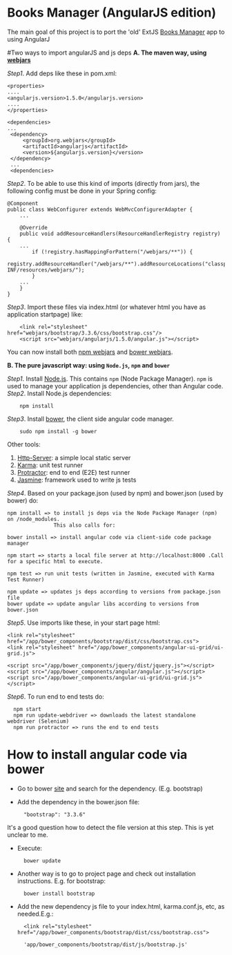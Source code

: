 # Books Manager (AngularJS edition)

The main goal of this project is to port the 'old' ExtJS [Books Manager](https://github.com/brontozaur/books-extjs-spring-boot.git) 
app to using AngularJ

#Two ways to import angularJS and js deps
<b>A. The maven way, using [webjars](http://www.webjars.org/) </b>  

<i>Step1</i>. Add deps like these in pom.xml:  
 
    <properties>
    ....
    <angularjs.version>1.5.0</angularjs.version>
    ....
    </properties>

    <dependencies>
    ...
     <dependency>
         <groupId>org.webjars</groupId>
         <artifactId>angularjs</artifactId>
         <version>${angularjs.version}</version>
     </dependency>
     ...
     <dependencies>
 
<i>Step2</i>. To be able to use this kind of imports (directly from jars), the following config must be done in your Spring config:
  
    @Component
    public class WebConfigurer extends WebMvcConfigurerAdapter {
        ...
    
        @Override
        public void addResourceHandlers(ResourceHandlerRegistry registry) {
        ...
            if (!registry.hasMappingForPattern("/webjars/**")) {
                registry.addResourceHandler("/webjars/**").addResourceLocations("classpath:/META-INF/resources/webjars/");
            }
        ...
        }
    }
     
<i>Step3</i>. Import these files via index.html (or whatever html you have as application startpage) like:
 
        <link rel="stylesheet" href="webjars/bootstrap/3.3.6/css/bootstrap.css"/>
        <script src="webjars/angularjs/1.5.0/angular.js"></script>    
           
You can now install both [npm webjars](http://www.webjars.org/npm) and [bower webjars](http://www.webjars.org/bower).          
        
<b>B. The pure javascript way: using `Node.js`, `npm` and `bower`</b>
 
<i>Step1</i>. Install [Node.js](https://nodejs.org/en/download/). This contains `npm` (Node Package Manager). `npm` is used to 
        manage your application js dependencies, other than Angular code.  
<i>Step2</i>. Install Node.js dependencies:
 
        npm install
 
<i>Step3</i>. Install [bower](http://bower.io), the client side angular code manager.
 
        sudo npm install -g bower
        
Other tools:  
  1. [Http-Server](https://github.com/nodeapps/http-server): a simple local static server  
  2. [Karma](https://github.com/karma-runner/karma): unit test runner  
  3. [Protractor](https://github.com/angular/protractor): end to end (E2E) test runner  
  4. [Jasmine](http://jasmine.github.io): framework used to write js tests  
  
<i>Step4</i>. Based on your package.json (used by npm) and bower.json (used by bower) do:  
        
    npm install => to install js deps via the Node Package Manager (npm) on /node_modules. 
                   This also calls for:
                   
    bower install => install angular code via client-side code package manager
    
    npm start => starts a local file server at http://localhost:8000 .Call for a specific html to execute.

    npm test => run unit tests (written in Jasmine, executed with Karma Test Runner)

    npm update => updates js deps according to versions from package.json file
    bower update => update angular libs according to versions from bower.json
        
<i>Step5</i>. Use imports like these, in your start page html:
  
        
    <link rel="stylesheet" href="/app/bower_components/bootstrap/dist/css/bootstrap.css">
    <link rel="stylesheet" href="/app/bower_components/angular-ui-grid/ui-grid.js">

    <script src="/app/bower_components/jquery/dist/jquery.js"></script>
    <script src="/app/bower_components/angular/angular.js"></script>
    <script src="/app/bower_components/angular-ui-grid/ui-grid.js"></script>

<i>Step6</i>. To run end to end tests do:
  
      npm start
      npm run update-webdriver => downloads the latest standalone webdriver (Selenium)
      npm run protractor => runs the end to end tests

# How to install angular code via bower

* Go to bower [site](http://bower.io/search/) and search for the dependency. (E.g. bootstrap)
* Add the dependency in the bower.json file:  

        "bootstrap": "3.3.6"  
        
It's a good question how to detect the file version at this step. This is yet unclear to me.  

* Execute:

        bower update
       
* Another way is to go to project page and check out installation instructions. E.g. for bootstrap:

        bower install bootstrap

* Add the new dependency js file to your index.html, karma.conf.js, etc, as needed.E.g.:

        <link rel="stylesheet" href="/app/bower_components/bootstrap/dist/css/bootstrap.css">
        
        'app/bower_components/bootstrap/dist/js/bootstrap.js'
            
